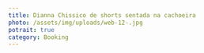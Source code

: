 ```yaml
---
title: Dianna Chissico de shorts sentada na cachoeira
photo: /assets/img/uploads/web-12-.jpg
potrait: true
category: Booking
---
```

